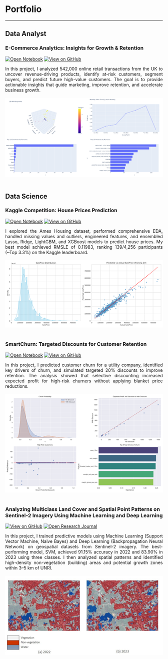 # Portfolio
---
## Data Analyst

### E-Commerce Analytics: Insights for Growth & Retention

[![Open Notebook](https://img.shields.io/badge/Jupyter-Open_Notebook-blue?logo=Jupyter)](projects/ecommerce-analysis.html)
[![View on GitHub](https://img.shields.io/badge/GitHub-View_on_GitHub-blue?logo=GitHub)](https://github.com/munafaizatun/ecommerce-analysis)

<div style="text-align: justify">In this project, I analyzed 542,000 online retail transactions from the UK to uncover revenue-driving products, identify at-risk customers, segment buyers, and predict future high-value customers. The goal is to provide actionable insights that guide marketing, improve retention, and accelerate business growth.</div>
<br>
<center><img src="images/ecommerce.png"/></center>
<br>

## Data Science

### Kaggle Competition: House Prices Prediction

[![Open Notebook](https://img.shields.io/badge/Jupyter-Open_Notebook-blue?logo=Jupyter)](projects/house-prices-prediction.html)
[![View on GitHub](https://img.shields.io/badge/GitHub-View_on_GitHub-blue?logo=GitHub)](https://github.com/munafaizatun/house-prices-prediction)

<div style="text-align: justify">I explored the Ames Housing dataset, performed comprehensive EDA, handled missing values and outliers, engineered features, and ensembled Lasso, Ridge, LightGBM, and XGBoost models to predict house prices. My best model achieved RMSLE of 0.11983, ranking 139/4,256 participants (~Top 3.3%) on the Kaggle leaderboard.</div>
<br>
<center>
<img src="images/house_price_summary.png"/>
</center>
<br>


### SmartChurn: Targeted Discounts for Customer Retention

[![Open Notebook](https://img.shields.io/badge/Jupyter-Open_Notebook-blue?logo=Jupyter)](projects/customer_churn_prediction.html)
[![View on GitHub](https://img.shields.io/badge/GitHub-View_on_GitHub-blue?logo=GitHub)](https://github.com/munafaizatun/customer_churn_prediction)

<div style="text-align: justify">In this project, I predicted customer churn for a utility company, identified key drivers of churn, and simulated targeted 20% discounts to improve retention. The analysis showed that selective discounting increased expected profit for high-risk churners without applying blanket price reductions.</div>
<br>
<center>
<img src="images/customer_churn_analysis.png"/>
</center>
<br>


### Analyzing Multiclass Land Cover and Spatial Point Patterns on Sentinel-2 Imagery Using Machine Learning and Deep Learning

[![View on GitHub](https://img.shields.io/badge/GitHub-View_on_GitHub-blue?logo=GitHub)](https://github.com/munafaizatun/Land-Use-Classification)
[![Open Research Journal](https://img.shields.io/badge/PDF-Open_Research_Journal-blue?logo=adobe-acrobat-reader&logoColor=white)](https://journal.ummat.ac.id/index.php/jtam/article/view/29683)

<div style="text-align: justify">In this project, I trained predictive models using Machine Learning (Support Vector Machine, Naive Bayes) and Deep Learning (Backpropagation Neural Network) on geospatial datasets from Sentinel-2 imagery. The best-performing model, SVM, achieved 91.15% accuracy in 2022 and 83.90% in 2023 using three classes. I then analyzed spatial patterns and identified high-density non-vegetation (building) areas and potential growth zones within 3–5 km of UNRI.</div>
<br>
<center><img src="images/classification.jpg"/></center>
<br>
